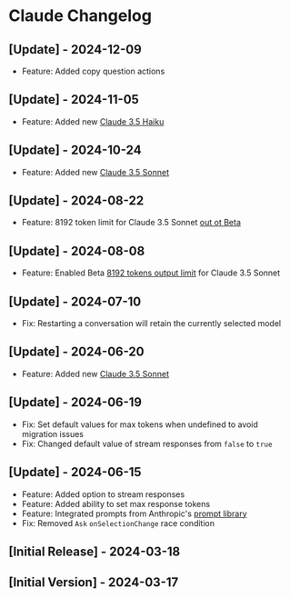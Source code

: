 # Claude Changelog

## [Update] - 2024-12-09

- Feature: Added copy question actions

## [Update] - 2024-11-05

- Feature: Added new [Claude 3.5 Haiku](https://www.anthropic.com/news/3-5-models-and-computer-use)

## [Update] - 2024-10-24

- Feature: Added new [Claude 3.5 Sonnet](https://www.anthropic.com/news/3-5-models-and-computer-use)

## [Update] - 2024-08-22

- Feature: 8192 token limit for Claude 3.5 Sonnet [out ot Beta](https://x.com/alexalbert__/status/1825920737326281184)

## [Update] - 2024-08-08

- Feature: Enabled Beta [8192 tokens output limit](https://x.com/alexalbert__/status/1812921642143900036) for Claude 3.5 Sonnet

## [Update] - 2024-07-10

- Fix: Restarting a conversation will retain the currently selected model

## [Update] - 2024-06-20

- Feature: Added new [Claude 3.5 Sonnet](https://www.anthropic.com/news/claude-3-5-sonnet)

## [Update] - 2024-06-19

- Fix: Set default values for max tokens when undefined to avoid migration issues
- Fix: Changed default value of stream responses from `false` to `true`

## [Update] - 2024-06-15

- Feature: Added option to stream responses
- Feature: Added ability to set max response tokens
- Feature: Integrated prompts from Anthropic's [prompt library](https://docs.anthropic.com/claude/prompt-library)
- Fix: Removed `Ask` `onSelectionChange` race condition

## [Initial Release] - 2024-03-18

## [Initial Version] - 2024-03-17

